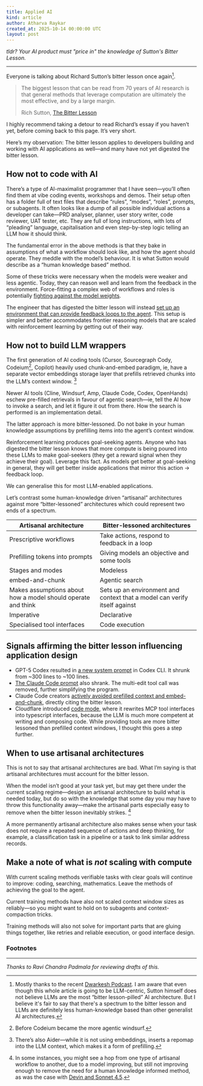 ```yaml
---
title: Applied AI
kind: article
author: Atharva Raykar
created_at: 2025-10-14 00:00:00 UTC
layout: post
---
```

*tldr? Your AI product must "price in" the knowledge of Sutton's Bitter Lesson.*

---

Everyone is talking about Richard Sutton’s bitter lesson once again[^1].

> The biggest lesson that can be read from 70 years of AI research is that general methods that leverage computation are ultimately the most  effective, and by a large margin.
> 
> 
> Rich Sutton, [The Bitter Lesson](http://www.incompleteideas.net/IncIdeas/BitterLesson.html)
> 

I highly recommend taking a detour to read Richard’s essay if you haven’t yet, before coming back to this page. It’s very short.

Here’s my observation: The bitter lesson applies to developers building and working with AI applications as well—and many have not yet digested the bitter lesson.

## How not to code with AI

There’s a type of AI-maximalist programmer that I have seen—you’ll often find them at vibe coding events, workshops and demos. Their setup often has a folder full of text files that describe “rules”, “modes”, “roles”, prompts, or subagents. It often looks like a dump of all possible individual actions a developer can take—PRD analyser, planner, user story writer, code reviewer, UAT tester, etc. They are full of long instructions, with lots of “pleading” language, capitalisation and even step-by-step logic telling an LLM how it should think.

The fundamental error in the above methods is that they bake in assumptions of what a workflow should look like, and how the agent should operate. They meddle with the model’s behaviour. It is what Sutton would describe as a “human knowledge based” method.

Some of these tricks were necessary when the models were weaker and less agentic. Today, they can reason well and learn from the feedback in the environment. Force-fitting a complex web of workflows and roles is potentially [fighting against the model weights](https://x.com/dbreunig/status/1965855381529436639).

The engineer that has digested the bitter lesson will instead [set up an environment that can provide feedback loops to the agent](https://simonwillison.net/2025/Sep/30/designing-agentic-loops/). This setup is simpler and better accommodates frontier reasoning models that are scaled with reinforcement learning by getting out of their way.

## How not to build LLM wrappers

The first generation of AI coding tools (Cursor, Sourcegraph Cody, Codeium[^2], Copilot) heavily used chunk-and-embed paradigm, ie, have a separate vector embeddings storage layer that prefills retrieved chunks into the LLM’s context window. [^3]

Newer AI tools (Cline, Windsurf, Amp, Claude Code, Codex, OpenHands) eschew pre-filled retrievals in favour of agentic search—ie, tell the AI how to invoke a search, and let it figure it out from there. How the search is performed is an implementation detail.

The latter approach is more bitter-lessoned. Do not bake in your human knowledge assumptions by prefilling items into the agent’s context window.

Reinforcement learning produces goal-seeking agents. Anyone who has digested the bitter lesson knows that more compute is being poured into these LLMs to make goal-seekers (they get a reward signal when they achieve their goal). Leverage this fact. As models get better at goal-seeking in general, they will get better inside applications that mirror this action → feedback loop.

We can generalise this for most LLM-enabled applications.

Let’s contrast some human-knowledge driven “artisanal” architectures against more “bitter-lessoned” architectures which could represent two ends of a spectrum.

| Artisanal architecture | Bitter-lessoned architectures |
| --- | --- |
| Prescriptive workflows | Take actions, respond to feedback in a loop |
| Prefilling tokens into prompts | Giving models an objective and some tools |
| Stages and modes | Modeless |
| embed-and-chunk | Agentic search |
| Makes assumptions about how a model should operate and think | Sets up an environment and context that a model can verify itself against |
| Imperative | Declarative |
| Specialised tool interfaces | Code execution |

## Signals affirming the bitter lesson influencing application design

- GPT-5 Codex resulted in [a new system prompt](https://github.com/openai/codex/blob/main/codex-rs/core/prompt.md) in Codex CLI. It shrunk from ~300 lines to ~100 lines.
- [The Claude Code prompt](https://github.com/marckrenn/cc-mvp-prompts/compare/v1.0.128...v2.0.0) also shrank. The multi-edit tool call was removed, further simplifying the program.
- Claude Code creators [actively avoided prefilled context and embed-and-chunk](https://www.latent.space/i/163091105/memory-and-the-future-of-context), directly citing the bitter lesson.
- Cloudflare introduced [code mode](https://blog.cloudflare.com/code-mode/), where it rewrites MCP tool interfaces into typescript interfaces, because the LLM is much more competent at writing and composing code. While providing tools are more bitter lessoned than prefilled context windows, I thought this goes a step further.

## When to use artisanal architectures

This is not to say that artisanal architectures are bad. What I’m saying is that artisanal architectures must account for the bitter lesson.

When the model isn’t good at your task yet, but may get there under the current scaling regime—design an artisanal architecture to build what is needed today, but do so with the knowledge that some day you may have to throw this functionality away—make the artisanal parts especially easy to remove when the bitter lesson inevitably strikes. [^4]

A more permanently artisanal architecture also makes sense when your task does not require a repeated sequence of actions and deep thinking, for example, a classification task in a pipeline or a task to link similar address records.

## Make a note of what is *not* scaling with compute

With current scaling methods verifiable tasks with clear goals will continue to improve: coding, searching, mathematics. Leave the methods of achieving the goal to the agent.

Current training methods have also not scaled context window sizes as reliably—so you might want to hold on to subagents and context-compaction tricks.

Training methods will also not solve for important parts that are gluing things together, like retries and reliable execution, or good interface design.

### Footnotes

[^1]: Mostly thanks to the recent [Dwarkesh Podcast](https://www.youtube.com/watch?v=21EYKqUsPfg). I am aware that even though this whole article is going to be LLM-centric, Sutton himself does not believe LLMs are the most “bitter lesson-pilled” AI architecture. But I believe it's fair to say that there's a spectrum to the bitter lesson and LLMs are definitely less human-knowledge based than other generalist AI architectures.

[^2]: Before Codeium became the more agentic windsurf.

[^3]: There’s also Aider—while it is not using embeddings, inserts a repomap into the LLM context, which makes it a form of prefilling.

[^4]: In some instances, you might see a hop from one type of artisanal workflow to another, due to a model improving, but still not improving enough to remove the need for a human knowledge informed method, as was the case with [Devin and Sonnet 4.5](https://cognition.ai/blog/devin-sonnet-4-5-lessons-and-challenges).

---

_Thanks to Ravi Chandra Padmala for reviewing drafts of this._
